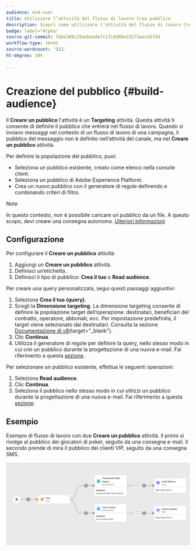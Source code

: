 ```yaml
---
audience: end-user
title: Utilizzare l’attività del flusso di lavoro Crea pubblico
description: Scopri come utilizzare l’attività del flusso di lavoro Crea pubblico
badge: label="Alpha"
source-git-commit: fb6e389c25aebae8bfc17c4d88e33273aac427dd
workflow-type: tm+mt
source-wordcount: '312'
ht-degree: 10%

---
```



# Creazione del pubblico {#build-audience}

Il **Creare un pubblico** l&#39;attività è un **Targeting** attività. Questa attività ti consente di definire il pubblico che entrerà nel flusso di lavoro. Quando si inviano messaggi nel contesto di un flusso di lavoro di una campagna, il pubblico del messaggio non è definito nell’attività del canale, ma nel **Creare un pubblico** attività.

Per definire la popolazione del pubblico, puoi:

* Seleziona un pubblico esistente, creato come elenco nella console client.
* Seleziona un pubblico di Adobe Experience Platform.
* Crea un nuovo pubblico con il generatore di regole definendo e combinando criteri di filtro.

>[!NOTE]
>
>In questo contesto, non è possibile caricare un pubblico da un file. A questo scopo, devi creare una consegna autonoma. [Ulteriori informazioni](../../audience/about-audiences.md)

<!--
The **Build audience** activity can be placed at the beginning of the workflow or after any other activity. Any activity can be placed after the **Build audience**.
-->

## Configurazione

Per configurare il **Creare un pubblico** attività:

1. Aggiungi un **Creare un pubblico** attività.
1. Definisci un’etichetta.
1. Definisci il tipo di pubblico: **Crea il tuo** o **Read audience**.

Per creare una query personalizzata, segui questi passaggi aggiuntivi:

1. Seleziona **Crea il tuo (query)**.
1. Scegli la **Dimensione targeting**. La dimensione targeting consente di definire la popolazione target dell’operazione: destinatari, beneficiari del contratto, operatore, abbonati, ecc. Per impostazione predefinita, il target viene selezionato dai destinatari. Consulta la sezione [Documentazione di v8](https://experienceleague.adobe.com/docs/campaign/automation/workflows/introduction/wf-type/targeting-workflows.html#targeting-and-filtering-dimensions){target="_blank"}.
1. Clic **Continua**.
1. Utilizza il generatore di regole per definire la query, nello stesso modo in cui crei un pubblico durante la progettazione di una nuova e-mail. Fai riferimento a questa [sezione](../../audience/segment-builder.md).

Per selezionare un pubblico esistente, effettua le seguenti operazioni:

1. Seleziona **Read audience**.
1. Clic **Continua**.
1. Seleziona il pubblico nello stesso modo in cui utilizzi un pubblico durante la progettazione di una nuova e-mail. Fai riferimento a questa [sezione](../../audience/add-audience.md).

## Esempio

Esempio di flusso di lavoro con due **Creare un pubblico** attività. Il primo si rivolge al pubblico dei giocatori di poker, seguito da una consegna e-mail. Il secondo prende di mira il pubblico dei clienti VIP, seguito da una consegna SMS.

![](../assets/workflow-audience-example.png)